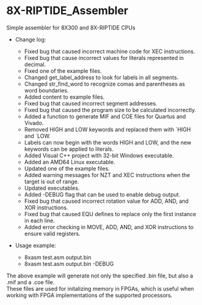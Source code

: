 # 8X-RIPTIDE_Assembler
Simple assembler for 8X300 and 8X-RIPTIDE CPUs  

* Change log:  
  * Fixed bug that caused incorrect machine code for XEC instructions.  
  * Fixed bug that cause incorrect values for literals represented in decimal.  
  * Fixed one of the example files.  
  * Changed get_label_address to look for labels in all segments.  
  * Changed str_find_word to recognize comas and parentheses as word boundaries.  
  * Added content to example files.  
  * Fixed bug that caused incorrect segment addresses.  
  * Fixed bug that caused the program size to be calculated incorrectly.  
  * Added a function to generate MIF and COE files for Quartus and Vivado.  
  * Removed HIGH and LOW keywords and replaced them with \`HIGH and \`LOW.  
   * Labels can now begin with the words HIGH and LOW, and the new keywords can be applied to literals.  
  * Added Visual C++ project with 32-bit Windows executable.  
  * Added an AMD64 Linux executable.  
  * Updated one of the example files.  
  * Added warning messages for NZT and XEC instructions when the target is out of range.  
  * Updated executables.  
  * Added -DEBUG flag that can be used to enable debug output.  
  * Fixed bug that caused incorrect rotation value for ADD, AND, and XOR instructions.  
  * Fixed bug that caused EQU defines to replace only the first instance in each line.  
  * Added error checking in MOVE, ADD, AND, and XOR instructions to ensure valid registers.  

* Usage example:  
  * 8xasm test.asm output.bin  
  * 8xasm test.asm output.bin -DEBUG  

The above example will generate not only the specified .bin file, but also a .mif and a .coe file.  
These files are used for initalizing memory in FPGAs, which is useful when working with FPGA implementations of the supported processors.  
